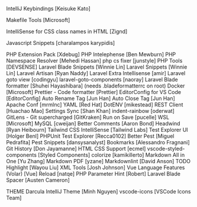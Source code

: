IntelliJ Keybindings [Keisuke Kato]

Makefile Tools [Microsoft]

IntelliSense for CSS class names in HTML [Zignd]

Javascript Snippets [charalampos karypidis]

PHP Extension Pack [Xdebug]
PHP Intelephense [Ben Mewburn]
PHP Namespace Resolver [Mehedi Hassan]
php cs fixer [junstyle]
PHP Tools [DEVSENSE]
Laravel Blade Snippets [Winnie Lin]
Laravel Snippets [Winnie Lin]
Laravel Artisan [Ryan Naddy]
Laravel Extra Intellisense [amir]
Laravel goto view [codingyu]
laravel-goto-components [naoray]
Laravel Blade formatter [Shuhei Hayashibara] (needs .bladeformatterrc on root)
Docker [Microsoft]
Prettier - Code formatter [Prettier]
EditorConfig for VS Code [EditorConfig]
Auto Rename Tag [Jun Han]
Auto Close Tag [Jun Han]
Apache Conf [mrmlnc]
YAML [Red Hat]
DotENV [mikestead]
REST Client [Huachao Mao]
Settings Sync [Shan Khan]
indent-rainbow [oderwat]
GitLens - Git supercharged [GitKraken]
Run on Save [pucelle]
WSL [Microsoft]
MySQL [cweijan]
Better Comments [Aaron Bond]
Headwind [Ryan Heibourn]
Tailwind CSS IntelliSense [Tailwind Labs]
Test Explorer UI [Holger Benl]
PHPUnit Test Explorer [Recca0102]
Better Pest [Miguel Pedrafita]
Pest Snippets [dansysanalyst]
Bookmarks [Alessandro Fragnani]
Git History [Don Jayamanne]
HTML CSS Support [ecmel]
vscode-styled-components [Styled Components]
colorize [kamikillerto]
Markdown All in One [Yu Zhang]
Markdown PDF [yzane]
Markdownlint [David Anson]
TODO Highlight [Wayou Liu]
XML Tools [Josh Johnson]
Vue Language Features (Volar) [Vue]
Reload [natqe]
PHP Parameter Hint [Robert]
Laravel Blade Spacer [Austen Cameron]

THEME
Darcula IntelliJ Theme [Minh Nguyen]
vscode-icons [VSCode Icons Team]
